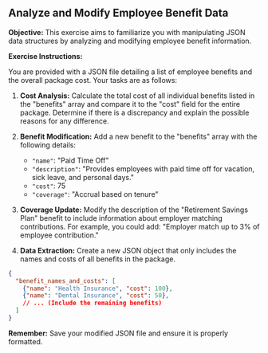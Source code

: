 ##  Analyze and Modify Employee Benefit Data

**Objective:** This exercise aims to familiarize you with manipulating JSON data structures by analyzing and modifying employee benefit information.

**Exercise Instructions:**

You are provided with a JSON file detailing a list of employee benefits and the overall package cost. Your tasks are as follows:

1. **Cost Analysis:** Calculate the total cost of all individual benefits listed in the "benefits" array and compare it to the "cost" field for the entire package.  Determine if there is a discrepancy and explain the possible reasons for any difference. 
2. **Benefit Modification:** Add a new benefit to the "benefits" array with the following details:

    - `"name"`: "Paid Time Off"
    - `"description"`: "Provides employees with paid time off for vacation, sick leave, and personal days."
    - `"cost"`: 75
    - `"coverage"`: "Accrual based on tenure"

3. **Coverage Update:**  Modify the description of the "Retirement Savings Plan" benefit to include information about employer matching contributions. For example, you could add: "Employer match up to 3% of employee contribution."
4. **Data Extraction:** Create a new JSON object that only includes the names and costs of all benefits in the package.

```json
{
  "benefit_names_and_costs": [
    {"name": "Health Insurance", "cost": 100},
    {"name": "Dental Insurance", "cost": 50},
    // ... (Include the remaining benefits)
  ]
}
```

**Remember:** Save your modified JSON file and ensure it is properly formatted.